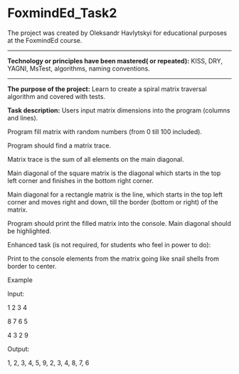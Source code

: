 # FoxmindEd_Task2
The project was created by Oleksandr Havlytskyi for educational purposes at the FoxmindEd course.
____
**Technology or principles have been mastered( or repeated):** KISS, DRY, YAGNI, MsTest, algorithms, naming conventions.
____
**The purpose of the project:** Learn to create a spiral matrix traversal algorithm and covered with tests.

**Task description:**
Users input matrix dimensions into the program (columns and lines).

Program fill matrix with random numbers (from 0 till 100 included).



Program should find a matrix trace.

Matrix trace is the sum of all elements on the main diagonal.

Main diagonal of the square matrix is the diagonal which starts in the top left corner and finishes in the bottom right corner.

Main diagonal for a rectangle matrix is the line, which starts in the top left corner and moves right and down, till the border (bottom or right) of the matrix.


Program should print the filled matrix into the console. Main diagonal should be highlighted.





Enhanced task (is not required, for students who feel in power to do):

Print to the console elements from the matrix going like snail shells from border to center.

Example

Input:

1 2 3 4

8 7 6 5

4 3 2 9

Output:

1, 2, 3, 4, 5, 9, 2, 3, 4, 8, 7, 6
